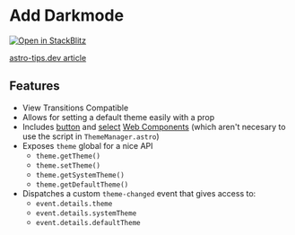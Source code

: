 # Add Darkmode

[![Open in StackBlitz](https://developer.stackblitz.com/img/open_in_stackblitz.svg)](https://stackblitz.com/github/astrolicious/astro-tips.dev/tree/main/examples/dark-mode)

[astro-tips.dev article](https://astro-tips.dev/recipes/dark-mode/)

## Features

- View Transitions Compatible
- Allows for setting a default theme easily with a prop
- Includes [button](./src/components/ThemeToggle.astro) and [select](./src/components/ThemeToggle.astro) [Web Components](https://developer.mozilla.org/en-US/docs/Web/API/Web_components) (which aren't necesary to use the script in `ThemeManager.astro`)
- Exposes `theme` global for a nice API
  - `theme.getTheme()`
  - `theme.setTheme()`
  - `theme.getSystemTheme()`
  - `theme.getDefaultTheme()`
- Dispatches a custom `theme-changed` event that gives access to:
  - `event.details.theme`
  - `event.details.systemTheme`
  - `event.details.defaultTheme`
